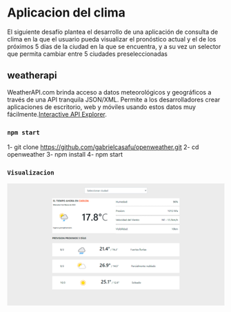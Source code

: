 # Aplicacion del clima

El siguiente desafío plantea el desarrollo de una aplicación de consulta de clima en la que
el usuario pueda visualizar el pronóstico actual y el de los próximos 5 días de la ciudad en
la que se encuentra, y a su vez un selector que permita cambiar entre 5 ciudades
preseleccionadas

## weatherapi

WeatherAPI.com brinda acceso a datos meteorológicos y geográficos a través de una API tranquila JSON/XML. Permite a los desarrolladores crear aplicaciones de escritorio, web y móviles usando estos datos muy fácilmente.[Interactive API Explorer](https://www.weatherapi.com/).

### `npm start`

1- git clone https://github.com/gabrielcasafu/openweather.git
2- cd openweather
3- npm install
4- npm start

### `Visualizacion`
![](public/image.jpg)
